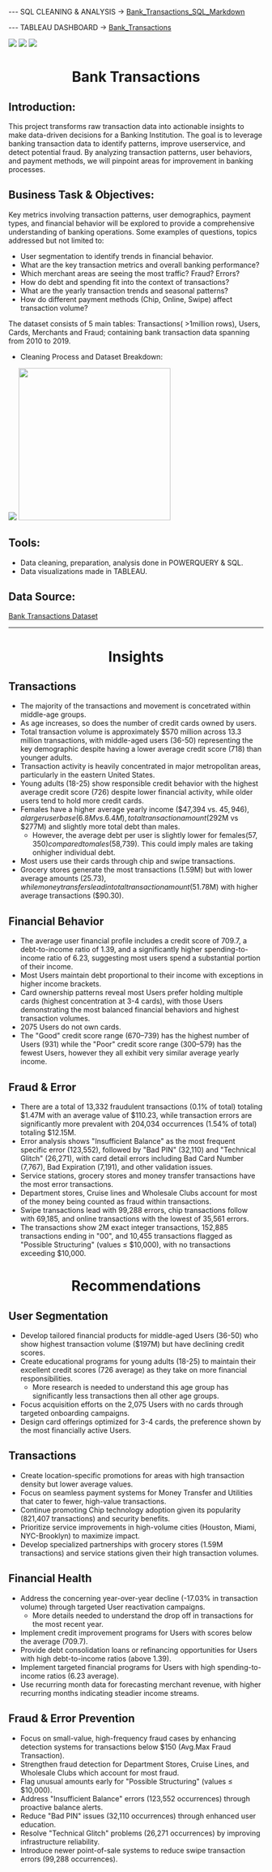 --- SQL CLEANING & ANALYSIS -> [ Bank_Transactions_SQL_Markdown ](https://github.com/AndyeliSays/Bank-Transactions/blob/main/bank_transactions_sql_markdown.md)

--- TABLEAU DASHBOARD -> [ Bank_Transactions ](https://public.tableau.com/app/profile/andyeli/viz/BankTransactions_17436380059930/Overview)

<img src=https://github.com/AndyeliSays/Bank-Transactions/blob/main/assets/BankDashboard1.png>
<img src=https://github.com/AndyeliSays/Bank-Transactions/blob/main/assets/Bank_Dashboard2.png>
<img src=https://github.com/AndyeliSays/Bank-Transactions/blob/main/assets/BankDashboard3.png>

<h1 align="center">Bank Transactions </h1>

## Introduction:
  
This project transforms raw transaction data into actionable insights to make data-driven decisions for a Banking Institution. The goal is to leverage banking transaction data to identify patterns, improve userservice, and detect potential fraud. By analyzing transaction patterns, user behaviors, and payment methods, we will pinpoint areas for improvement in banking processes.

## Business Task & Objectives: 
  
Key metrics involving transaction patterns, user demographics, payment types, and financial behavior will be explored to provide a comprehensive understanding of banking operations. Some examples of questions, topics addressed but not limited to:

- User segmentation to identify trends in financial behavior.
- What are the key transaction metrics and overall banking performance?
- Which merchant areas are seeing the most traffic? Fraud? Errors?
- How do debt and spending fit into the context of transactions?
- What are the yearly transaction trends and seasonal patterns?
- How do different payment methods (Chip, Online, Swipe) affect transaction volume?


The dataset consists of 5 main tables: Transactions( >1million rows), Users, Cards, Merchants and Fraud; containing bank transaction data spanning from  2010 to 2019.

- Cleaning Process and Dataset Breakdown:

<img src=https://github.com/AndyeliSays/Bank-Transactions/blob/main/assets/cleaning_process.png>

<img src=https://github.com/AndyeliSays/Bank-Transactions/blob/main/assets/dataconnections.png width=300>

## Tools:
- Data cleaning, preparation, analysis done in POWERQUERY & SQL.
- Data visualizations made in TABLEAU.

## Data Source: 
[Bank Transactions Dataset](https://www.kaggle.com/datasets/computingvictor/transactions-fraud-datasets/data)

---

<h1 align="center">Insights</h1>


## Transactions
- The majority of the transactions and movement is concetrated within middle-age groups.
- As age increases, so does the number of credit cards owned by users.
- Total transaction volume is approximately $570 million across 13.3 million transactions, with middle-aged users (36-50) representing the key demographic despite having a lower average credit score (718) than younger adults.
- Transaction activity is heavily concentrated in major metropolitan areas, particularly in the eastern United States.
- Young adults (18-25) show responsible credit behavior with the highest average credit score (726) despite lower financial activity, while older users tend to hold more credit cards.
- Females have a higher average yearly income ($47,394 vs. $45,946), a larger user base (6.8M vs. 6.4M), total transaction amount ($292M vs $277M) and slightly more total debt than males.
    - However, the average debt per user is slightly lower for females($57,350) compared to males ($58,739). This could imply males are taking onhigher individual debt.
- Most users use their cards through chip and swipe transactions.
- Grocery stores generate the most transactions (1.59M) but with lower average amounts ($25.73), while money transfers lead in total transaction amount ($51.78M) with higher average transactions ($90.30).

## Financial Behavior
- The average user financial profile includes a credit score of 709.7, a debt-to-income ratio of 1.39, and a significantly higher spending-to-income ratio of 6.23, suggesting most users spend a substantial portion of their income.
- Most Users maintain debt proportional to their income with exceptions in higher income brackets.
- Card ownership patterns reveal most Users prefer holding multiple cards (highest concentration at 3-4 cards), with those Users demonstrating the most balanced financial behaviors and highest transaction volumes.
- 2075 Users do not own cards.
- The "Good" credit score range (670–739) has the highest number of Users (931) while the "Poor" credit score range (300–579) has the fewest Users, however they all exhibit very similar average yearly income.

## Fraud & Error

- There are a total of 13,332 fraudulent transactions (0.1% of total) totaling $1.47M with an average value of $110.23, while transaction errors are significantly more prevalent with 204,034 occurrences (1.54% of total) totaling $12.15M.
- Error analysis shows "Insufficient Balance" as the most frequent specific error (123,552), followed by "Bad PIN" (32,110) and "Technical Glitch" (26,271), with card detail errors including Bad Card Number (7,767), Bad Expiration (7,191), and other validation issues.
- Service stations, grocery stores and money transfer transactions have the most error transactions.
- Department stores, Cruise lines and Wholesale Clubs account for most of the money being counted as fraud within transactions.
- Swipe transactions lead with 99,288 errors, chip transactions follow with 69,185, and online transactions with the lowest of 35,561 errors.
- The transactions show 2M exact integer transactions, 152,885 transactions ending in "00", and 10,455 transactions flagged as "Possible Structuring" (values ≤ $10,000), with no transactions exceeding $10,000.

<h1 align="center">Recommendations </h1>

## User Segmentation
- Develop tailored financial products for middle-aged Users (36-50) who show highest transaction volume ($197M) but have declining credit scores.
- Create educational programs for young adults (18-25) to maintain their excellent credit scores (726 average) as they take on more financial responsibilities.
  - More research is needed to understand this age group has significantly less transactions then all other age groups.
- Focus acquisition efforts on the 2,075 Users with no cards through targeted onboarding campaigns.
- Design card offerings optimized for 3-4 cards, the preference shown by the most financially active Users.

## Transactions
- Create location-specific promotions for areas with high transaction density but lower average values.
- Focus on seamless payment systems for Money Transfer and Utilities that cater to fewer, high-value transactions.
- Continue promoting Chip technology adoption given its popularity (821,407 transactions) and security benefits.
- Prioritize service improvements in high-volume cities (Houston, Miami, NYC-Brooklyn) to maximize impact.
- Develop specialized partnerships with grocery stores (1.59M transactions) and service stations given their high transaction volumes.
 
## Financial Health
- Address the concerning year-over-year decline (-17.03% in transaction volume) through targeted User reactivation campaigns.
  - More details needed to understand the drop off in transactions for the most recent year.
- Implement credit improvement programs for Users with scores below the average (709.7).
- Provide debt consolidation loans or refinancing opportunities for Users with high debt-to-income ratios (above 1.39).
- Implement targeted financial programs for Users with high spending-to-income ratios (6.23 average).
- Use recurring month data for forecasting merchant revenue, with higher recurring months indicating steadier income streams.

## Fraud & Error Prevention
- Focus on small-value, high-frequency fraud cases by enhancing detection systems for transactions below $150 (Avg.Max Fraud Transaction).
- Strengthen fraud detection for Department Stores, Cruise Lines, and Wholesale Clubs which account for most fraud.
- Flag unusual amounts early for "Possible Structuring" (values ≤ $10,000).
- Address "Insufficient Balance" errors (123,552 occurrences) through proactive balance alerts.
- Reduce "Bad PIN" issues (32,110 occurrences) through enhanced user education.
- Resolve "Technical Glitch" problems (26,271 occurrences) by improving infrastructure reliability.
- Introduce newer point-of-sale systems to reduce swipe transaction errors (99,288 occurrences).

 


  
